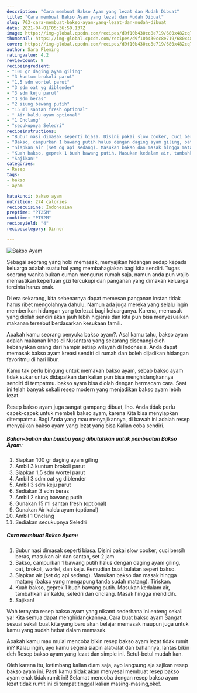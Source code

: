 ```yaml
---
description: "Cara membuat Bakso Ayam yang lezat dan Mudah Dibuat"
title: "Cara membuat Bakso Ayam yang lezat dan Mudah Dibuat"
slug: 703-cara-membuat-bakso-ayam-yang-lezat-dan-mudah-dibuat
date: 2021-04-01T05:36:50.137Z
image: https://img-global.cpcdn.com/recipes/d9f10b430cc8e719/680x482cq70/bakso-ayam-foto-resep-utama.jpg
thumbnail: https://img-global.cpcdn.com/recipes/d9f10b430cc8e719/680x482cq70/bakso-ayam-foto-resep-utama.jpg
cover: https://img-global.cpcdn.com/recipes/d9f10b430cc8e719/680x482cq70/bakso-ayam-foto-resep-utama.jpg
author: Sara Fleming
ratingvalue: 4.2
reviewcount: 9
recipeingredient:
- "100 gr daging ayam giling"
- "3 kuntum brokoli parut"
- "1,5 sdm wortel parut"
- "3 sdm oat yg diblender"
- "3 sdm keju parut"
- "3 sdm beras"
- "2 siung bawang putih"
- "15 ml santan fresh optional"
- " Air kaldu ayam optional"
- "1 Onclang"
- "secukupnya Seledri"
recipeinstructions:
- "Bubur nasi dimasak seperti biasa. Disini pakai slow cooker, cuci bersih beras, masukan air dan santan, set 2 jam."
- "Bakso, campurkan 1 bawang putih halus dengan daging ayam giling, oat, brokoli, wortel, dan keju. Kemudian buat bulatan seperi bakso."
- "Siapkan air (set dg api sedang). Masukan bakso dan masak hingga matang (bakso yang mengapung tanda sudah matang). Tiriskan."
- "Kuah bakso, geprek 1 buah bawang putih. Masukan kedalam air, tambahkan air kaldu, seledri dan onclang. Masak hingga mendidih."
- "Sajikan!"
categories:
- Resep
tags:
- bakso
- ayam

katakunci: bakso ayam 
nutrition: 274 calories
recipecuisine: Indonesian
preptime: "PT25M"
cooktime: "PT52M"
recipeyield: "4"
recipecategory: Dinner

---
```



![Bakso Ayam](https://img-global.cpcdn.com/recipes/d9f10b430cc8e719/680x482cq70/bakso-ayam-foto-resep-utama.jpg)

Sebagai seorang yang hobi memasak, menyajikan hidangan sedap kepada keluarga adalah suatu hal yang membahagiakan bagi kita sendiri. Tugas seorang  wanita bukan cuman mengurus rumah saja, namun anda pun wajib memastikan keperluan gizi tercukupi dan panganan yang dimakan keluarga tercinta harus enak.

Di era  sekarang, kita sebenarnya dapat memesan panganan instan tidak harus ribet mengolahnya dahulu. Namun ada juga mereka yang selalu ingin memberikan hidangan yang terlezat bagi keluarganya. Karena, memasak yang diolah sendiri akan jauh lebih higienis dan kita pun bisa menyesuaikan makanan tersebut berdasarkan kesukaan famili. 



Apakah kamu seorang penyuka bakso ayam?. Asal kamu tahu, bakso ayam adalah makanan khas di Nusantara yang sekarang disenangi oleh kebanyakan orang dari hampir setiap wilayah di Indonesia. Anda dapat memasak bakso ayam kreasi sendiri di rumah dan boleh dijadikan hidangan favoritmu di hari libur.

Kamu tak perlu bingung untuk memakan bakso ayam, sebab bakso ayam tidak sukar untuk didapatkan dan kalian pun bisa menghidangkannya sendiri di tempatmu. bakso ayam bisa diolah dengan bermacam cara. Saat ini telah banyak sekali resep modern yang menjadikan bakso ayam lebih lezat.

Resep bakso ayam juga sangat gampang dibuat, lho. Anda tidak perlu capek-capek untuk membeli bakso ayam, karena Kita bisa menyiapkan ditempatmu. Bagi Anda yang mau menyajikannya, di bawah ini adalah resep menyajikan bakso ayam yang lezat yang bisa Kalian coba sendiri.

<!--inarticleads1-->

##### Bahan-bahan dan bumbu yang dibutuhkan untuk pembuatan Bakso Ayam:

1. Siapkan 100 gr daging ayam giling
1. Ambil 3 kuntum brokoli parut
1. Siapkan 1,5 sdm wortel parut
1. Ambil 3 sdm oat yg diblender
1. Ambil 3 sdm keju parut
1. Sediakan 3 sdm beras
1. Ambil 2 siung bawang putih
1. Gunakan 15 ml santan fresh (optional)
1. Gunakan  Air kaldu ayam (optional)
1. Ambil 1 Onclang
1. Sediakan secukupnya Seledri




<!--inarticleads2-->

##### Cara membuat Bakso Ayam:

1. Bubur nasi dimasak seperti biasa. Disini pakai slow cooker, cuci bersih beras, masukan air dan santan, set 2 jam.
1. Bakso, campurkan 1 bawang putih halus dengan daging ayam giling, oat, brokoli, wortel, dan keju. Kemudian buat bulatan seperi bakso.
1. Siapkan air (set dg api sedang). Masukan bakso dan masak hingga matang (bakso yang mengapung tanda sudah matang). Tiriskan.
1. Kuah bakso, geprek 1 buah bawang putih. Masukan kedalam air, tambahkan air kaldu, seledri dan onclang. Masak hingga mendidih.
1. Sajikan!




Wah ternyata resep bakso ayam yang nikamt sederhana ini enteng sekali ya! Kita semua dapat menghidangkannya. Cara buat bakso ayam Sangat sesuai sekali buat kita yang baru akan belajar memasak maupun juga untuk kamu yang sudah hebat dalam memasak.

Apakah kamu mau mulai mencoba bikin resep bakso ayam lezat tidak rumit ini? Kalau ingin, ayo kamu segera siapin alat-alat dan bahannya, lantas bikin deh Resep bakso ayam yang lezat dan simple ini. Betul-betul mudah kan. 

Oleh karena itu, ketimbang kalian diam saja, ayo langsung aja sajikan resep bakso ayam ini. Pasti kamu tiidak akan menyesal membuat resep bakso ayam enak tidak rumit ini! Selamat mencoba dengan resep bakso ayam lezat tidak rumit ini di tempat tinggal kalian masing-masing,oke!.

